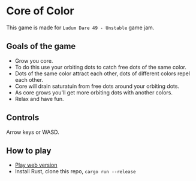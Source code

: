 # Core of Color
This game is made for `Ludum Dare 49 - Unstable` game jam.
## Goals of the game
* Grow you core.
* To do this use your orbiting dots to catch free dots of the same color.
* Dots of the same color attract each other, dots of different colors repel each other.
* Core will drain saturatuin from free dots around your orbiting dots.
* As core grows you'll get more orbiting dots with another colors.
* Relax and have fun.
## Controls
Arrow keys or WASD.
## How to play
* [Play web version](https://qthree.github.io/core_of_color/)
* Install Rust, clone this repo, `cargo run --release`
